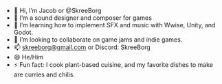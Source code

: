 - 👋 Hi, I’m Jacob or @SkreeBorg
- 👀 I’m a sound designer and composer for games
- 🌱 I’m learning how to implement SFX and music with Wwise, Unity, and Godot. 
- 💞️ I’m looking to collaborate on game jams and indie games. 
- 📫 skreeborg@gmail.com or Discord: SkreeBorg
- 😄 He/Him
- ⚡ Fun fact: I cook plant-based cuisine, and my favorite dishes to make are curries and chilis.

<!---
SkreeBorg/SkreeBorg is a ✨ special ✨ repository because its `README.md` (this file) appears on your GitHub profile.
You can click the Preview link to take a look at your changes.
--->
